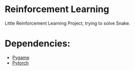 # Reinforcement Learning
Little Reinforcement Learning Project, trying to solve Snake.


# Dependencies:
-  [Pygame](https://www.pygame.org/download.shtml)
-  [Pytorch](https://pytorch.org/)